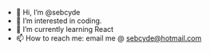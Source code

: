 - 👋 Hi, I’m @sebcyde
- 👀 I’m interested in coding.
- 🌱 I’m currently learning React
- 📫 How to reach me: email me @ sebcyde@hotmail.com

<!---
sebcyde/sebcyde is a ✨ special ✨ repository because its `README.md` (this file) appears on your GitHub profile.
You can click the Preview link to take a look at your changes.
--->
